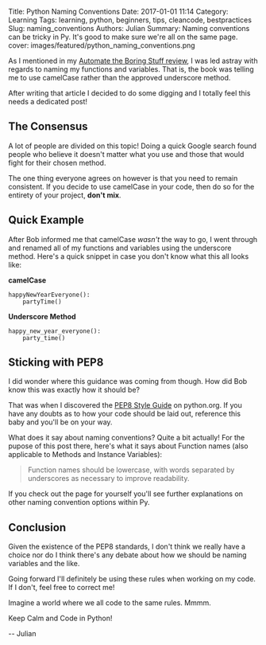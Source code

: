 Title: Python Naming Conventions
Date: 2017-01-01 11:14
Category: Learning
Tags: learning, python, beginners, tips, cleancode, bestpractices
Slug: naming_conventions
Authors: Julian
Summary: Naming conventions can be tricky in Py. It's good to make sure we're all on the same page.
cover: images/featured/python_naming_conventions.png

As I mentioned in my [Automate the Boring Stuff review](http://pybit.es/automate_the_boring_stuff_review.html), I was led astray with regards to naming my functions and variables. That is, the book was telling me to use camelCase rather than the approved underscore method.

After writing that article I decided to do some digging and I totally feel this needs a dedicated post!

## The Consensus

A lot of people are divided on this topic! Doing a quick Google search found people who believe it doesn't matter what you use and those that would fight for their chosen method.

The one thing everyone agrees on however is that you need to remain consistent. If you decide to use camelCase in your code, then do so for the entirety of your project, **don't mix**.


## Quick Example

After Bob informed me that camelCase *wasn't* the way to go, I went through and renamed all of my functions and variables using the underscore method. Here's a quick snippet in case you don't know what this all looks like:

**camelCase**
~~~~
happyNewYearEveryone():
    partyTime()
~~~~

**Underscore Method**
~~~~
happy_new_year_everyone():
    party_time()
~~~~


## Sticking with PEP8

I did wonder where this guidance was coming from though. How did Bob know this was exactly how it should be?

That was when I discovered the [PEP8 Style Guide](https://www.python.org/dev/peps/pep-0008/) on python.org. If you have any doubts as to how your code should be laid out, reference this baby and you'll be on your way. 

What does it say about naming conventions? Quite a bit actually! For the pupose of this post there, here's what it says about Function names (also applicable to Methods and Instance Variables):


> Function names should be lowercase, with words separated by underscores as necessary to improve readability.

If you check out the page for yourself you'll see further explanations on other naming convention options within Py.


## Conclusion

Given the existence of the PEP8 standards, I don't think we really have a choice nor do I think there's any debate about how we should be naming variables and the like.

Going forward I'll definitely be using these rules when working on my code. If I don't, feel free to correct me!

Imagine a world where we all code to the same rules. Mmmm.

Keep Calm and Code in Python!

-- Julian
